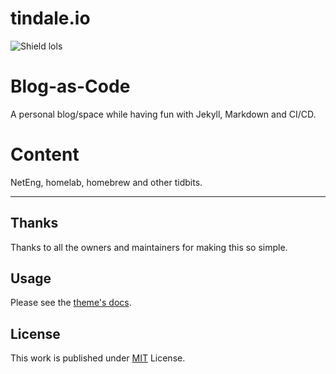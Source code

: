 # tindale.io 


![Shield lols](https://img.shields.io/badge/500-network_problem-red)


# Blog-as-Code
A personal blog/space while having fun with Jekyll, Markdown and CI/CD.


# Content
NetEng, homelab, homebrew and other tidbits.


--- 


## Thanks

Thanks to all the owners and maintainers for making this so simple.

## Usage

Please see the [theme's docs](https://github.com/cotes2020/jekyll-theme-chirpy#documentation).

## License

This work is published under [MIT][mit] License.

[gem]: https://rubygems.org/gems/jekyll-theme-chirpy
[chirpy]: https://github.com/cotes2020/jekyll-theme-chirpy/
[use-template]: https://github.com/cotes2020/chirpy-starter/generate
[CD]: https://en.wikipedia.org/wiki/Continuous_deployment
[mit]: https://github.com/cotes2020/chirpy-starter/blob/master/LICENSE
